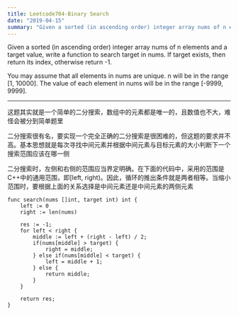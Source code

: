 ```yaml
---
title: Leetcode704-Binary Search
date: "2019-04-15"
summary: "Given a sorted (in ascending order) integer array nums of n elements and a target value, write a function to search target in nums. If target exists, then return its index, otherwise return -1." 
---
```

Given a sorted (in ascending order) integer array nums of n elements and a target value, write a function to search target in nums. If target exists, then return its index, otherwise return -1.

You may assume that all elements in nums are unique.
n will be in the range [1, 10000].
The value of each element in nums will be in the range [-9999, 9999].

----
这题其实就是一个简单的二分搜索，数组中的元素都是唯一的，且数值也不大，难怪会被分到简单题里  

二分搜索很有名，要实现一个完全正确的二分搜索是很困难的，但这题的要求并不高。基本思想就是每次寻找中间元素并根据中间元素与目标元素的大小判断下一个搜索范围应该在哪一侧  

二分搜索时，左侧和右侧的范围应当界定明确。在下面的代码中，采用的范围是C++中的通用范围，即[left, right)。因此，循环的推出条件就是两者相等。当缩小范围时，要根据上面的关系选择是中间元素还是中间元素的两侧元素  

```
func search(nums []int, target int) int {
    left := 0
    right := len(nums)
    
    res := -1;
    for left < right {
        middle := left + (right - left) / 2;
        if(nums[middle] > target) {
            right = middle;
        } else if(nums[middle] < target) {
            left = middle + 1;
        } else {
            return middle;
        }
    }
    
    return res;   
}
```
